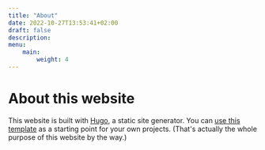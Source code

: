 ```yaml
---
title: "About"
date: 2022-10-27T13:53:41+02:00
draft: false
description:
menu:
    main:
        weight: 4
---
```


# About this website

This website is built with [Hugo](https://gohugo.io/), a static site generator.
You can [use this template](https://github.com/stanhoenson/hugo-template) as a starting point for your own projects.
(That's actually the whole purpose of this website by the way.)
